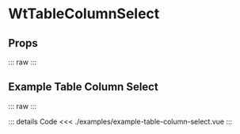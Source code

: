 <script setup>
import Docs from './wt-table-column-select-docs.vue';
import ExampleTableColumnSelect from './examples/example-table-column-select.vue';
</script>

# WtTableColumnSelect

## Props
::: raw
<Docs />
:::

## Example Table Column Select
::: raw
<ExampleTableColumnSelect />
:::

::: details Code
<<< ./examples/example-table-column-select.vue
:::
